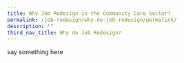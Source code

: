 ```yaml
---
title: Why Job Redesign in the Community Care Sector?
permalink: /job-redesign/why-do-job-redesign/permalink/
description: ""
third_nav_title: Why do Job Redesign?
---
```

say something here
